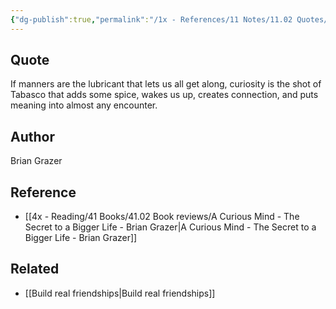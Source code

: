 ```yaml
---
{"dg-publish":true,"permalink":"/1x - References/11 Notes/11.02 Quotes/Manners is a social lubricant, curiosity is the Tabasco that spices it up - Brian Grazer/","title":"Manners is a social lubricant, curiosity is the Tabasco that spices it up - Brian Grazer","noteIcon":""}
---
```



## Quote
If manners are the lubricant that lets us all get along, curiosity is the shot of Tabasco that adds some spice, wakes us up, creates connection, and puts meaning into almost any encounter.

## Author
Brian Grazer

## Reference
- [[4x - Reading/41 Books/41.02 Book reviews/A Curious Mind - The Secret to a Bigger Life - Brian Grazer\|A Curious Mind - The Secret to a Bigger Life - Brian Grazer]]

## Related
- [[Build real friendships\|Build real friendships]]
